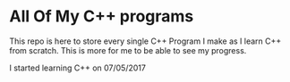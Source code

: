 # All Of My C++ programs

This repo is here to store every single C++ Program I make as I learn C++ from scratch. This is more for me to be able to see my progress.

I started learning C++ on 07/05/2017
